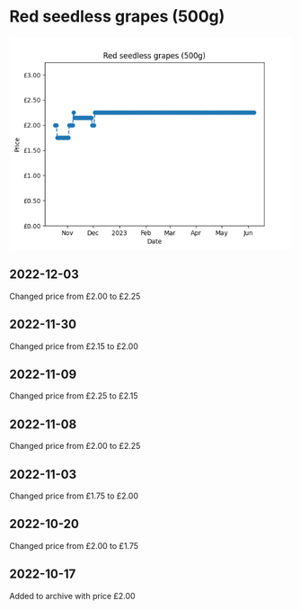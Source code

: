 # Red seedless grapes (500g)
![](charts/product-96798011.png)
## 2022-12-03
Changed price from £2.00 to £2.25
## 2022-11-30
Changed price from £2.15 to £2.00
## 2022-11-09
Changed price from £2.25 to £2.15
## 2022-11-08
Changed price from £2.00 to £2.25
## 2022-11-03
Changed price from £1.75 to £2.00
## 2022-10-20
Changed price from £2.00 to £1.75
## 2022-10-17
Added to archive with price £2.00
